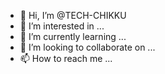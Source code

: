 - 👋 Hi, I’m @TECH-CHIKKU
- 👀 I’m interested in ...
- 🌱 I’m currently learning ...
- 💞️ I’m looking to collaborate on ...
- 📫 How to reach me ...

<!---
TECH-CHIKKU/TECH-CHIKKU is a ✨ special ✨ repository because its `README.md` (this file) appears on your GitHub profile.
You can click the Preview link to take a look at your changes.
--->
